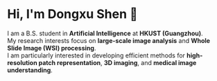 # Hi, I'm Dongxu Shen 👋

I am a B.S. student in **Artificial Intelligence** at **HKUST (Guangzhou)**.  
My research interests focus on **large-scale image analysis** and **Whole Slide Image (WSI) processing**.  
I am particularly interested in developing efficient methods for **high-resolution patch representation**, **3D imaging**, and **medical image understanding**.
